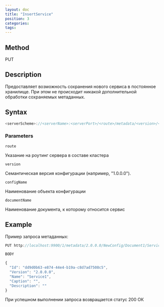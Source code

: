 ```yaml
---
layout: doc
title: "InsertService"
position: 3
categories: 
tags:
---
```


## Method 

PUT


## Description
Предоставляет возможность сохранения нового сервиса в постоянное хранилище.
При этом не происходит никакой дополнительной обработки сохраняемых метаданных.

## Syntax
```js
<serverScheme>://<serverName>:<serverPort>/<route>/metadata/<version>/<configName>/<documentName>/Service/
```

### Parameters

`route` 

Указание на роутинг сервера в составе кластера

`version`

Семантическая версия конфигурации (например, "1.0.0.0").

`configName`

Наименование объекта конфигурации

`documentName`

Наименование документа, к которому относится сервис

## Example

Пример запроса метаданных:

```js
PUT http://localhost:9900/1/metadata/2.0.0.0/NewConfig/Document1/Service

BODY 

{
  "Id": "dd9d0b63-e874-44e4-b19a-c8d7ad7508c5",
  "Version": "2.0.0.0",
  "Name": "Service1",
  "Caption": "",
  "Description": ""
}
```

При успешном выполнении запроса возвращается статус 200 ОК
